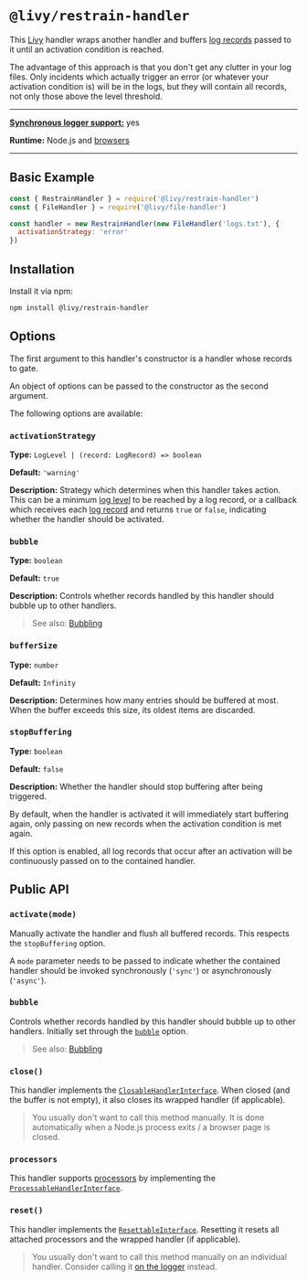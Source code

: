 # `@livy/restrain-handler`

This [Livy](../../README.md#readme) handler wraps another handler and buffers [log records](../../README.md#log-records) passed to it until an activation condition is reached.

The advantage of this approach is that you don't get any clutter in your log files. Only incidents which actually trigger an error (or whatever your activation condition is) will be in the logs, but they will contain all records, not only those above the level threshold.

---

[**Synchronous logger support:**](../../README.md#synchronous-and-asynchronous-logging) yes

**Runtime:** Node.js and [browsers](../../README.md#usage-in-browsers)

---

## Basic Example

```js
const { RestrainHandler } = require('@livy/restrain-handler')
const { FileHandler } = require('@livy/file-handler')

const handler = new RestrainHandler(new FileHandler('logs.txt'), {
  activationStrategy: 'error'
})
```

## Installation

Install it via npm:

```bash
npm install @livy/restrain-handler
```

## Options

The first argument to this handler's constructor is a handler whose records to gate.

An object of options can be passed to the constructor as the second argument.

The following options are available:

### `activationStrategy`

**Type:** `LogLevel | (record: LogRecord) => boolean`

**Default:** `'warning'`

**Description:** Strategy which determines when this handler takes action. This can be a minimum [log level](../../README.md#log-levels) to be reached by a log record, or a callback which receives each [log record](../../README.md#log-records) and returns `true` or `false`, indicating whether the handler should be activated.

### `bubble`

**Type:** `boolean`

**Default:** `true`

**Description:** Controls whether records handled by this handler should bubble up to other handlers.

> See also: [Bubbling](../../README.md#bubbling)

### `bufferSize`

**Type:** `number`

**Default:** `Infinity`

**Description:** Determines how many entries should be buffered at most. When the buffer exceeds this size, its oldest items are discarded.

### `stopBuffering`

**Type:** `boolean`

**Default:** `false`

**Description:** Whether the handler should stop buffering after being triggered.

By default, when the handler is activated it will immediately start buffering again, only passing on new records when the activation condition is met again.

If this option is enabled, all log records that occur after an activation will be continuously passed on to the contained handler.

## Public API

### `activate(mode)`

Manually activate the handler and flush all buffered records. This respects the `stopBuffering` option.

A `mode` parameter needs to be passed to indicate whether the contained handler should be invoked synchronously (`'sync'`) or asynchronously (`'async'`).

### `bubble`

Controls whether records handled by this handler should bubble up to other handlers. Initially set through the [`bubble`](#bubble) option.

> See also: [Bubbling](../../README.md#bubbling)

### `close()`

This handler implements the [`ClosableHandlerInterface`](../contracts/README.md#closablehandlerinterface). When closed (and the buffer is not empty), it also closes its wrapped handler (if applicable).

> You usually don't want to call this method manually. It is done automatically when a Node.js process exits / a browser page is closed.

### `processors`

This handler supports [processors](../../README.md#processors) by implementing the [`ProcessableHandlerInterface`](../contracts/README.md#processablehandlerinterface).

### `reset()`

This handler implements the [`ResettableInterface`](../contracts/README.md#resettableinterface). Resetting it resets all attached processors and the wrapped handler (if applicable).

> You usually don't want to call this method manually on an individual handler. Consider calling it [on the logger](../logger/README.md#reset) instead.
